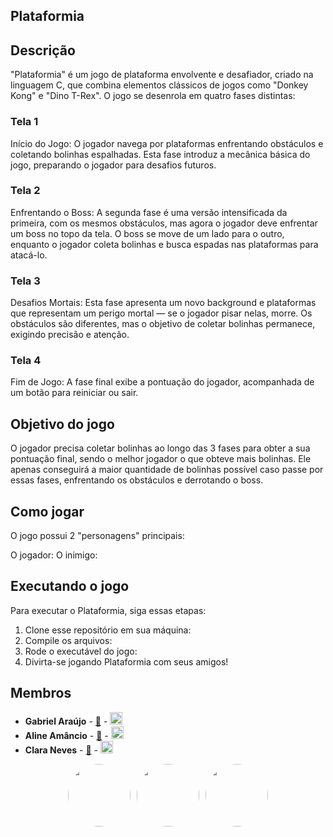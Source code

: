## Plataformia

## Descrição

"Plataformia" é um jogo de plataforma envolvente e desafiador, criado na linguagem C, que combina elementos clássicos de jogos como "Donkey Kong" e "Dino T-Rex". O jogo se desenrola em quatro fases distintas:

### Tela 1 
Início do Jogo: O jogador navega por plataformas enfrentando obstáculos e coletando bolinhas espalhadas. Esta fase introduz a mecânica básica do jogo, preparando o jogador para desafios futuros.

### Tela 2 
Enfrentando o Boss: A segunda fase é uma versão intensificada da primeira, com os mesmos obstáculos, mas agora o jogador deve enfrentar um boss no topo da tela. O boss se move de um lado para o outro, enquanto o jogador coleta bolinhas e busca espadas nas plataformas para atacá-lo.

### Tela 3
Desafios Mortais: Esta fase apresenta um novo background e plataformas que representam um perigo mortal — se o jogador pisar nelas, morre. Os obstáculos são diferentes, mas o objetivo de coletar bolinhas permanece, exigindo precisão e atenção.

### Tela 4 
Fim de Jogo: A fase final exibe a pontuação do jogador, acompanhada de um botão para reiniciar ou sair.

## Objetivo do jogo

O jogador precisa coletar bolinhas ao longo das 3 fases para obter a sua pontuação final, sendo o melhor jogador o que obteve mais bolinhas. Ele apenas conseguirá a maior quantidade de bolinhas possível caso passe por essas fases, enfrentando os obstáculos e derrotando o boss.           

## Como jogar

O jogo possui 2 "personagens" principais:

O jogador: 
O inimigo: 

## Executando o jogo

Para executar o Plataformia, siga essas etapas:

1. Clone esse repositório em sua máquina: <a href="https://github.com/claranevess/Plataformia"></a>
2. Compile os arquivos: 
3. Rode o executável do jogo: 
4. Divirta-se jogando Plataformia com seus amigos!

## Membros

- **Gabriel Araújo** - <a href="mailto:bielaraujo578@gmail.com">📧</a> - <a href="https://br.linkedin.com/in/gabriel-ara%C3%BAjo-bb37792b0"><img src="https://upload.wikimedia.org/wikipedia/commons/c/ca/LinkedIn_logo_initials.png" width="20"></a>
- **Aline Amâncio** - <a href="mailto:afa3@cesar.school">📧</a> - <a href="https://www.linkedin.com/in/aline-amancio-23a6b9247/"><img src="https://upload.wikimedia.org/wikipedia/commons/c/ca/LinkedIn_logo_initials.png" width="20"></a>
- **Clara Neves** - <a href="mailto:mcsan2cesar.school">📧</a> - <a href="https://www.linkedin.com/in/claranevess/"><img src="https://upload.wikimedia.org/wikipedia/commons/c/ca/LinkedIn_logo_initials.png" width="20"></a>

<div style="display: flex; align-items: center; justify-content: center; flex-wrap: wrap; gap: 10px;">
    <a href="https://github.com/GabrielAraujo578">
        <img src="https://avatars.githubusercontent.com/u/183439754?v=4" style="border-radius: 50%; width: 100px; height: 100px;">
    </a>
    <a href="https://github.com/afline">
        <img src="https://avatars.githubusercontent.com/u/167882901?v=4" style="border-radius: 50%; width: 100px; height: 100px;">
    </a>
    <a href="https://github.com/claranevess">
        <img src="https://avatars.githubusercontent.com/u/166565110?v=4" style="border-radius: 50%; width: 100px; height: 100px;">
    </a>
</div>
